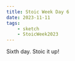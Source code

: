 ```yaml
---
title: Stoic Week Day 6
date: 2023-11-11
tags:
    - sketch
    - StoicWeek2023
---
```


Sixth day. Stoic it up!
